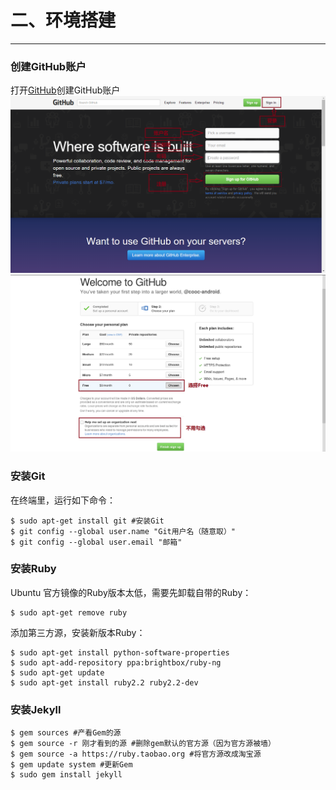 二、环境搭建
===
---

### 创建GitHub账户
打开[GitHub](https://github.com)创建GitHub账户   
![注册GitHub1](../images/signup1.png)
![注册GitHub2](../images/signup2.png)


### 安装Git
在终端里，运行如下命令：

	$ sudo apt-get install git #安装Git
	$ git config --global user.name "Git用户名（随意取）"
	$ git config --global user.email "邮箱"

### 安装Ruby
Ubuntu 官方镜像的Ruby版本太低，需要先卸载自带的Ruby：

	$ sudo apt-get remove ruby

添加第三方源，安装新版本Ruby：

	$ sudo apt-get install python-software-properties
	$ sudo apt-add-repository ppa:brightbox/ruby-ng
	$ sudo apt-get update
	$ sudo apt-get install ruby2.2 ruby2.2-dev

### 安装Jekyll

	$ gem sources #产看Gem的源
	$ gem source -r 刚才看到的源 #删除gem默认的官方源（因为官方源被墙）
	$ gem source -a https://ruby.taobao.org #将官方源改成淘宝源
	$ gem update system #更新Gem
	$ sudo gem install jekyll